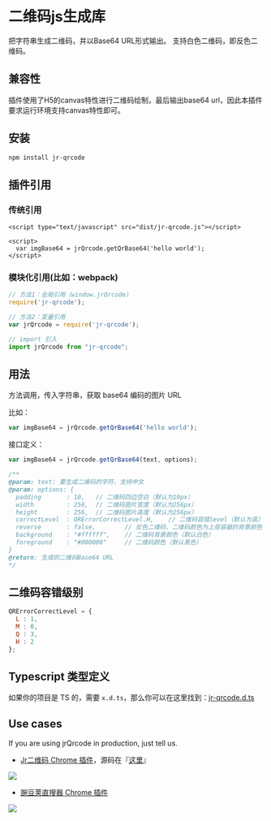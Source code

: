 # 二维码js生成库 #
把字符串生成二维码，并以Base64 URL形式输出。
支持白色二维码，即反色二维码。

## 兼容性 ##
插件使用了H5的canvas特性进行二维码绘制，最后输出base64 url，因此本插件要求运行环境支持canvas特性即可。

## 安装 ##

```bash
npm install jr-qrcode
```

## 插件引用 ##
### 传统引用 ###

```
<script type="text/javascript" src="dist/jr-qrcode.js"></script>

<script>
  var imgBase64 = jrQrcode.getQrBase64('hello world');
</script>
```

### 模块化引用(比如：webpack) ###

```js
// 方法1：全局引用（window.jrQrcode）
require('jr-qrcode');

// 方法2：变量引用
var jrQrcode = require('jr-qrcode');

// import 引入
import jrQrcode from "jr-qrcode";
```

## 用法 ##

方法调用，传入字符串，获取 base64 编码的图片 URL

比如：

```js
var imgBase64 = jrQrcode.getQrBase64('hello world');
```

接口定义：

```js
var imgBase64 = jrQrcode.getQrBase64(text, options);

/**
@param: text: 要生成二维码的字符，支持中文
@param: options: {
  padding       : 10,   // 二维码四边空白（默认为10px）
  width         : 256,  // 二维码图片宽度（默认为256px）
  height        : 256,  // 二维码图片高度（默认为256px）
  correctLevel  : QRErrorCorrectLevel.H,    // 二维码容错level（默认为高）
  reverse       : false,        // 反色二维码，二维码颜色为上层容器的背景颜色
  background    : "#ffffff",    // 二维码背景颜色（默认白色）
  foreground    : "#000000"     // 二维码颜色（默认黑色）
}
@return: 生成的二维码Base64 URL
*/
```

## 二维码容错级别 ##

```js
QRErrorCorrectLevel = {
  L : 1,
  M : 0,
  Q : 3,
  H : 2
};
```

## Typescript 类型定义

如果你的项目是 TS 的，需要 `x.d.ts`，那么你可以在这里找到：[jr-qrcode.d.ts](https://github.com/diamont1001/jrQrcode/blob/master/typings/jr-qrcode.d.ts)

## Use cases
If you are using jrQrcode in production, just tell us.

*	[Jr二维码 Chrome 插件](https://chrome.google.com/webstore/detail/jr-qr/efgpdlpahaaoimppgenfinecaaiebeai)，源码在『[这里](https://github.com/diamont1001/chrome-extensions-qr)』

![](https://raw.githubusercontent.com/diamont1001/jrQrcode/master/docs/chrome-extensions-qr.png)

* [豌豆荚直搜器 Chrome 插件](https://chrome.google.com/webstore/detail/%E8%B1%8C%E8%B1%86%E8%8D%9A%E7%9B%B4%E6%90%9C/eafahahbkiojhlhllnpajnnpfngkpdfn)

![](https://raw.githubusercontent.com/diamont1001/jrQrcode/master/docs/chrome-extensions-wdj.png)
